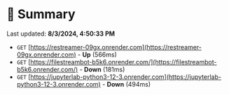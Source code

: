 # 📖 Summary
Last updated: **8/3/2024, 4:50:33 PM**

- `GET` [https://restreamer-09gx.onrender.com](https://restreamer-09gx.onrender.com) - **Up** (566ms)
- `GET` [https://filestreambot-b5k6.onrender.com/](https://filestreambot-b5k6.onrender.com/) - **Down** (181ms)
- `GET` [https://jupyterlab-python3-12-3.onrender.com](https://jupyterlab-python3-12-3.onrender.com) - **Down** (494ms)
